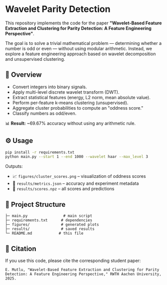 # Wavelet Parity Detection

This repository implements the code for the paper **"Wavelet-Based Feature Extraction and Clustering for Parity Detection: A Feature Engineering Perspective"**.

The goal is to solve a trivial mathematical problem — determining whether a number is odd or even — without using modular arithmetic. Instead, we explore a feature engineering approach based on wavelet decomposition and unsupervised clustering.

## 🧠 Overview

* Convert integers into binary signals.
* Apply multi-level discrete wavelet transform (DWT).
* Extract statistical features (energy, L2 norm, mean absolute value).
* Perform per-feature k-means clustering (unsupervised).
* Aggregate cluster probabilities to compute an "oddness score."
* Classify numbers as odd/even.

📊 **Result:** ~69.67% accuracy without using any arithmetic rule.

## ⚙️ Usage

```bash
pip install -r requirements.txt
python main.py --start 1 --end 1000 --wavelet haar --max_level 3
```

Outputs:

* 📈 `figures/cluster_scores.png` – visualization of oddness scores
* 📁 `results/metrics.json` – accuracy and experiment metadata
* 📁 `results/scores.npz` – all scores and predictions

## 📁 Project Structure

```
├─ main.py                # main script
├─ requirements.txt      # dependencies
├─ figures/              # generated plots
├─ results/              # saved results
└─ README.md            # this file
```

## 📄 Citation

If you use this code, please cite the corresponding student paper:

```
E. Mutlu, "Wavelet-Based Feature Extraction and Clustering for Parity Detection: A Feature Engineering Perspective," RWTH Aachen University, 2025.
```
